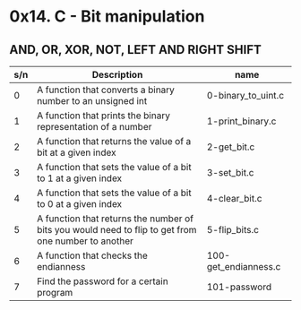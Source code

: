 # 0x14. C - Bit manipulation

## AND, OR, XOR, NOT, LEFT AND RIGHT SHIFT

| s/n | Description                                                                                         | name                 |
| --- | --------------------------------------------------------------------------------------------------- | -------------------- |
| 0   | A function that converts a binary number to an unsigned int                                         | 0-binary_to_uint.c   |
| 1   | A function that prints the binary representation of a number                                        | 1-print_binary.c     |
| 2   | A function that returns the value of a bit at a given index                                         | 2-get_bit.c          |
| 3   | A function that sets the value of a bit to 1 at a given index                                       | 3-set_bit.c          |
| 4   | A function that sets the value of a bit to 0 at a given index                                       | 4-clear_bit.c        |
| 5   | A function that returns the number of bits you would need to flip to get from one number to another | 5-flip_bits.c        |
| 6   | A function that checks the endianness                                                               | 100-get_endianness.c |
| 7   | Find the password for a certain program                                                             | 101-password         |
